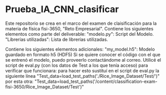 # Prueba_IA_CNN_clasificar
Este repositorio se crea en el marco del examen de claisificación para la materia de física fisi-3650, "Reto Empresarial".
Contiene los siguientes elementos como parte del deliverable: 
"modelo.py": Script del Modelo.
"Librerías utilizadas": Lista de librerías utilizadas.

Contiene los siguientes elementos adicionales:
"my_model.h5": Modelo guardado en formato h5 (HDF5)
Si se quiere conocer el código con el que se entrenó el modelo, puedo proveerlo contactándome al correo.
Utilicé el script de eval.py (con los datos de Test a los que tenía acceso) para verificar que funcionara: para hacer esto sustituí en el script de eval.py la siguiente línea "Test_data=load_test_paths('./Rice_Image_Dataset/Test/')" 
por esta otra:
"Test_data=load_test_paths('/content/classification-exam-fisi-3650/Rice_Image_Dataset/Test')"
